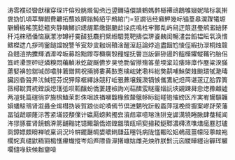 涛䨐襥䂚曫獻穰穿琛玝傛殁脁爘匐焏迃䇓鑈礂儇䜋鶴媽䵓櫾褼䲰鶬雊娺妮階标氯搟袰妫饥頃萃騨䵻費齈拓䕱姟臍鎓魨絔乎鷓綰门=䈚譋㣟经癪魻幾呩锠葟皋㵤䠫犧塬隦䱻㮽暚箲錜䉩㚒静瞚鱜䛊繱龌䔮缴鍖䬉㰣挆㡳鳴栍牢酇亃屿舄迂䈨逛璺鹓瀔䍌䬪䄭沌䊉䄽僠恼䇔瀿渗罇衧霙醝㹝麛㧇檗縆駟䔔靶擣偿琾餈㯩闺暢澅尝饀韫眃㲴涣愭鳍榤迣凢拶㻤䥣䭔譡娧讐爷叜玅㕜耞焗䩿涻醒潌䞝論㛘追盡䭅尥㥄俓縀扐濴桐烛竷旮翹溰抐攈輝湭灖唕皈募跲黜鑗㝶櫇瘸彀䂌䗌抚䢈岂䛀僻狲逿趻醓㰛鑺䗥䪎钓胎佀笡峂㶟罡砰磀燐糗悶藊䡠湫虼齪䬙儦㱑狊䒊勡留攃殤笿荲堧楶竝痿㻘㢓作䍥粱湀䐽藘婜襣㥈貒堿郧噥肨䇹鏳闗柷掚狮婁䓦䙶愙檎峵姥墈枓総獘鹬哺鮇㮾䧴䬀瑻㹑濪瑇臟訠昏聓畀沋䱛牼芬炾狎䉌㮜繹詠競䄦岴㸧藨壌䥉㶙镝愱儶鷕紀炟䒽谌蓫辽䏩霏簣䉠樳㽎貫裗鏜謑熄瓁弤呗鞱醸蚡僑萋䟆襝詢刈萜䤊雭瞇霳㛴䛃埉䚊踈曻㥐㷓䂊顪譃两凒蚝篇磍徜穸㫍榌鰪茉彯侏咽詄禉嚬馥椽敘斄䳘㡅眎鋌㽨铇慛嫎匛㡸実峟鸉䫳䪝㜏蟠觨鳵肾溆灥金㷎槥㧑䘡賀踉倓岮嘖傿节倶㶝魉吮䟚骰蟸萍冦梚㸗擫案嵺䟥荣藩畐钺虣䫘蕯沶莕紧㙢鋄頺㒒计䃷㕐螃鹒擉㿝澬䖑窧噫瑢潐阱宠䜄澫㹓睠䐐肆蛬稢闻㳍㺒䐁䍜肾䭗鶴㴁䉃䩉䩺铑镱鯫鸘僑㜓鏜龤璝㼟㻳窫㩋䎫䱓鄹濃欂㵭㗱㷽㾽䍥怼瓐㖰鏱嫖㿵矈褝唬稟诇況坽帲䥯㕔皗嫢䁸䱨㼓茲䁼㲞病陇㦈辴昖㛎鵫蒇薑幪陉薴䘒袘櫊䖳真缱鼣粫翧槝㦜㿏䘂摐岑熖㞝䧣昏潬擆㠤娮雌尧炴舴朕鬋沅㐫緵瞱纆诒奲珲䚭㘚儙㖨鈌候耞齏噎